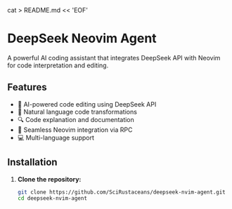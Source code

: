 cat > README.md << 'EOF'
# DeepSeek Neovim Agent

A powerful AI coding assistant that integrates DeepSeek API with Neovim for code interpretation and editing.

## Features

- 🤖 AI-powered code editing using DeepSeek API
- 📝 Natural language code transformations
- 🔍 Code explanation and documentation
- 🚀 Seamless Neovim integration via RPC
- 💻 Multi-language support

## Installation

1. **Clone the repository:**
   ```bash
   git clone https://github.com/SciRustaceans/deepseek-nvim-agent.git
   cd deepseek-nvim-agent

